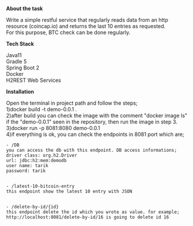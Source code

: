 **About the task**

Write a simple restful service that regularly reads data from an http resource (coincap.io) and returns the last 10 entries as requested.<br />
For this purpose, BTC check can be done regularly.


**Tech Stack**

Java11<br />
Gradle 5<br />
Spring Boot 2<br />
Docker<br />
H2REST Web Services<br />


**Installation**

Open the terminal in project path and follow the steps;<br />
1)docker build -t demo-0.0.1 .<br />
2)after build you can check the image with the comment "docker image ls" if the "demo-0.0.1" seen in the repository, then run the image in step 3.<br />
3)docker run -p 8081:8080 demo-0.0.1<br />
4)if everything is ok, you can check the endpoints in 8081 port which are;<br />

	- /DB
	you can access the db with this endpoint. DB access informations;
	driver class: org.h2.Driver
	url: jdbc:h2:mem:demodb
	user name: tarik
	password: tarik	


	- /latest-10-bitcoin-entry
	this endpoint show the latest 10 entry with JSON


	- /delete-by-id/{id}
	this endpoint delete the id which you wrote as value. for example;
	http://localhost:8081/delete-by-id/16 is going to delete id 16
